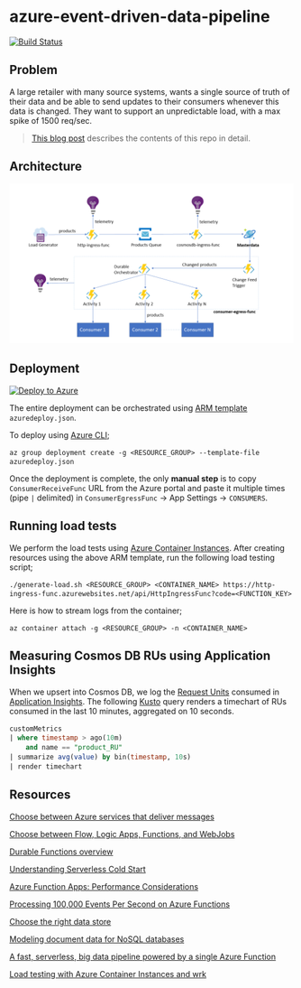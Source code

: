# azure-event-driven-data-pipeline
[![Build Status](https://dev.azure.com/syedhassaanahmed/azure-event-driven-data-pipeline/_apis/build/status/azure-event-driven-data-pipeline-CI)](https://dev.azure.com/syedhassaanahmed/azure-event-driven-data-pipeline/_build/latest?definitionId=9)

## Problem
A large retailer with many source systems, wants a single source of truth of their data and be able to send updates to their consumers whenever this data is changed. They want to support an unpredictable load, with a max spike of 1500 req/sec.

>[This blog post](https://syedhassaanahmed.github.io/2018/04/05/building-single-source-of-truth-using-serverless-and-nosql.html) describes the contents of this repo in detail.

## Architecture
<div style=""><img src="docs/images/architecture.png"/></center></div>

## Deployment
[![Deploy to Azure](https://aka.ms/deploytoazurebutton)](https://portal.azure.com/#create/Microsoft.Template/uri/https%3A%2F%2Fraw.githubusercontent.com%2Fsyedhassaanahmed%2Fazure-event-driven-data-pipeline%2Fmaster%2Fazuredeploy.json)

The entire deployment can be orchestrated using [ARM template](https://docs.microsoft.com/en-us/azure/azure-resource-manager/resource-manager-create-first-template) `azuredeploy.json`.

To deploy using [Azure CLI](https://docs.microsoft.com/en-us/cli/azure/install-azure-cli?view=azure-cli-latest);
```
az group deployment create -g <RESOURCE_GROUP> --template-file azuredeploy.json
```

Once the deployment is complete, the only **manual step** is to copy `ConsumerReceiveFunc` URL from the Azure portal and paste it multiple times (pipe `|` delimited) in `ConsumerEgressFunc` -> App Settings -> `CONSUMERS`.

## Running load tests
We perform the load tests using [Azure Container Instances](https://docs.microsoft.com/en-us/azure/container-instances/container-instances-overview). After creating resources using the above ARM template, run the following load testing script;
```
./generate-load.sh <RESOURCE_GROUP> <CONTAINER_NAME> https://http-ingress-func.azurewebsites.net/api/HttpIngressFunc?code=<FUNCTION_KEY>
```

Here is how to stream logs from the container;
```
az container attach -g <RESOURCE_GROUP> -n <CONTAINER_NAME>
```

## Measuring Cosmos DB RUs using Application Insights
When we upsert into Cosmos DB, we log the [Request Units](https://docs.microsoft.com/en-us/azure/cosmos-db/request-units) consumed in [Application Insights](https://docs.microsoft.com/en-us/azure/application-insights/app-insights-overview). The following [Kusto](https://docs.microsoft.com/en-us/azure/kusto/query/) query renders a timechart of RUs consumed in the last 10 minutes, aggregated on 10 seconds.
```sql
customMetrics
| where timestamp > ago(10m)
    and name == "product_RU"
| summarize avg(value) by bin(timestamp, 10s)
| render timechart
```

## Resources
[Choose between Azure services that deliver messages](https://docs.microsoft.com/en-us/azure/event-grid/compare-messaging-services)

[Choose between Flow, Logic Apps, Functions, and WebJobs](https://docs.microsoft.com/en-us/azure/azure-functions/functions-compare-logic-apps-ms-flow-webjobs)

[Durable Functions overview](https://docs.microsoft.com/en-us/azure/azure-functions/durable-functions-overview)

[Understanding Serverless Cold Start](https://blogs.msdn.microsoft.com/appserviceteam/2018/02/07/understanding-serverless-cold-start/)

[Azure Function Apps: Performance Considerations](https://blogs.msdn.microsoft.com/amitagarwal/2018/04/03/azure-function-apps-performance-considerations/)

[Processing 100,000 Events Per Second on Azure Functions](https://blogs.msdn.microsoft.com/appserviceteam/2017/09/19/processing-100000-events-per-second-on-azure-functions/)

[Choose the right data store](https://docs.microsoft.com/en-us/azure/architecture/guide/technology-choices/data-store-overview)

[Modeling document data for NoSQL databases](https://docs.microsoft.com/en-us/azure/cosmos-db/modeling-data)

[A fast, serverless, big data pipeline powered by a single Azure Function](https://azure.microsoft.com/en-us/blog/a-fast-serverless-big-data-pipeline-powered-by-a-single-azure-function/)

[Load testing with Azure Container Instances and wrk](https://blog.vjrantal.net/2017/08/10/load-testing-with-azure-container-instances-and-wrk/)
